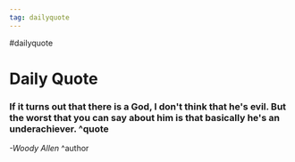```yaml
---
tag: dailyquote
---
```


#dailyquote

# Daily Quote

### If it turns out that there is a God, I don't think that he's evil. But the worst that you can say about him is that basically he's an underachiever. ^quote
*-Woody Allen* ^author
